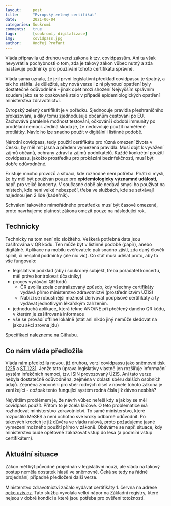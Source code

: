 ```yaml
---
layout:     post
title:      "Evropský zelený certifikát"
date:       2021-06-04
categories: Soukromí
comments:   true
tags:       [soukromí, digitalizace]
img:        covidpass.jpg
author:     Ondřej Profant
---
```


Vláda připravila už druhou verzi zákona k tzv. covidpassům. Ani ta však nevyvrátila pochybnosti o tom, zda je takový zákon vůbec nutný a zda nastavuje podmínky pro používání tohoto certifikátu správně.

<!--more-->

Vláda sama uznala, že její první legislativní předklad covidpassu je špatný, a tak ho stáhla. Je důležité, aby nová verze i z ní plynoucí opatření byly dostatečně odůvodněné - jinak opět hrozí shození Nejvyšším správním soudem jako se to opakovaně stalo v případě epidemiologických opatření ministerstva zdravotnictví.

Evropský zelený certifikát je v pořádku. Sjednocuje pravidla přeshraničního prokazování, a díky tomu zjednodušuje občanům cestování po EU. Zachovává paralelně možnost testování, očkování i období immunity po prodělání nemoci. Jediná škoda je, že nedovoluje použít naměřené protilátky. Navíc ho lze snadno použít v digitální i listinné podobě.

Národní covidpass, tedy použití certifikátu pro různá omezení života v Česku, by měl mít jasná a předem vymezená pravidla. Musí dojít k vyvážení zájmů občanů, ochrany zdraví a zájmů podnikatelů. Každé konkrétní použití covidpassu, jakožto prostředku pro prokázání bezinfekčnosti, musí být dobře odůvodněné.

Existuje mnoho provozů a situací, kde rozhodně není potřeba. Piráti si myslí, že by měl být používán pouze pro **epidemiologicky významné události**, např. pro velké koncerty. V současné době ale nedává smysl ho používat na místech, kde není velké nebezpečí, třeba ve službách, kde se setkávají najednou jen 2 lidé (kadeřník).

Schválení takového mimořádného prostředku musí být časově omezené, proto navrhujeme platnost zákona omezit pouze na následující rok.

## Technicky

Technicky na tom není nic složitého. Veškerá potřebná data jsou zašifrována v QR kódu. Ten může být v listinné podobě (papír), anebo digitálně. Aplikace na mobilu ověřovatele pak snadno zjistí, zda daný člověk splnil, či nesplnil podmínky (ale nic víc). Co stát musí udělat proto, aby to vše fungovalo:

- legislativní podklad (aby i soukromý subjekt, třeba pořadatel koncertu, měl právo kontrolovat účastníky)
- proces vydávání QR kódů
  - ČR zvolila zcela centralizovaný způsob, kdy všechny certifikáty vydává přímo ministerstvo zdravotnictví (prostřednictvím ÚZIS)
  - Nabízí se robustnější možnost derivovat podpisové certifikáty a ty vydávat jednotlivým lékařským zařízením.
- jednoduchá aplikace, která řekne ANO/NE při přečtený daného QR kódu, v kterém je zašifrovaná informace
- vše se provádí offline lokálně (stát ani nikdo jiný nemůže sledovat na jakou akci zrovna jdu)

Specifikaci [nalezneme na Githubu](https://github.com/eu-digital-green-certificates/dgc-overview).

## Co nám vláda předložila

Vláda nám předložila novou, již druhou, verzi covidpassu jako [sněmovní tisk 1225](https://www.psp.cz/sqw/text/tiskt.sqw?O=8&CT=1225&CT1=0) a [ST 1231](https://www.psp.cz/sqw/text/tiskt.sqw?O=8&CT=1231&CT1=0). Jenže tato úprava legislativy vlastně jen rozšiřuje informační systém infekčních nemocí, tzv. ISIN provozovaný ÚZIS. Ani tato verze nebyla dostatečně odůvodněna, zejména v oblasti sběru dalších osobních údajů. Zejména zmocnění pro sběr rodných čísel v novele tohoto zákona je zarážející - cožpak tento fungující systém rodná čísla již dávno nesbírá?

Největším problémem je, že návrh vůbec neřeší kdy a jak by se měl covidpass použít. Přitom to je zcela klíčové. O této problematice má rozhodovat ministerstvo zdravotnictví. To samé ministerstvo, které rozpustilo MeSES a není ochotno své kroky odborně odůvodnit. Po takových krocích je již důvěra ve vládu nulová, proto požadujeme jasné vymezení možného použití přímo v zákoně. Obáváme se např. situace, kdy ministerstvo bude opětovně zakazovat vstup do lesa (a podmíní vstup certifikátem).

## Aktuální situace

Zákon měl být původně projednán v legislativní nouzi, ale vláda na takový postup neměla dostatek hlasů ve sněmovně. Čeká se tedy na řádné projednání, případně předložení další verze.

Ministerstvo zdravotnictví začalo vydávat certifikáty 1. června na adrese [ocko.uzis.cz](https://ocko.uzis.cz). Tato služba vyvolala velký nápor na Základní registry, které nejsou v dobré kondici a které jsou potřeba pro ověření totožnosti.

